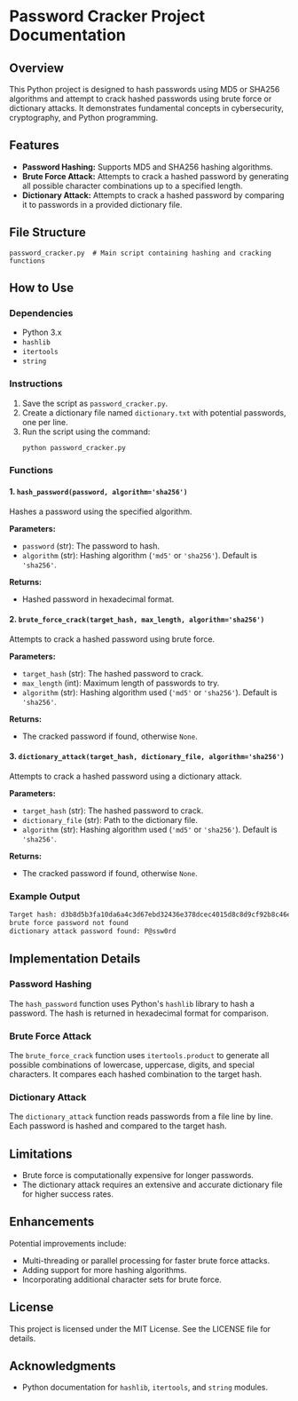 # Password Cracker Project Documentation

## Overview
This Python project is designed to hash passwords using MD5 or SHA256 algorithms and attempt to crack hashed passwords using brute force or dictionary attacks. It demonstrates fundamental concepts in cybersecurity, cryptography, and Python programming.

## Features
- **Password Hashing:** Supports MD5 and SHA256 hashing algorithms.
- **Brute Force Attack:** Attempts to crack a hashed password by generating all possible character combinations up to a specified length.
- **Dictionary Attack:** Attempts to crack a hashed password by comparing it to passwords in a provided dictionary file.

## File Structure
```
password_cracker.py  # Main script containing hashing and cracking functions
```

## How to Use
### Dependencies
- Python 3.x
- `hashlib`
- `itertools`
- `string`

### Instructions
1. Save the script as `password_cracker.py`.
2. Create a dictionary file named `dictionary.txt` with potential passwords, one per line.
3. Run the script using the command:
   ```bash
   python password_cracker.py
   ```

### Functions
#### 1. `hash_password(password, algorithm='sha256')`
Hashes a password using the specified algorithm.

**Parameters:**
- `password` (str): The password to hash.
- `algorithm` (str): Hashing algorithm (`'md5'` or `'sha256'`). Default is `'sha256'`.

**Returns:**
- Hashed password in hexadecimal format.

#### 2. `brute_force_crack(target_hash, max_length, algorithm='sha256')`
Attempts to crack a hashed password using brute force.

**Parameters:**
- `target_hash` (str): The hashed password to crack.
- `max_length` (int): Maximum length of passwords to try.
- `algorithm` (str): Hashing algorithm used (`'md5'` or `'sha256'`). Default is `'sha256'`.

**Returns:**
- The cracked password if found, otherwise `None`.

#### 3. `dictionary_attack(target_hash, dictionary_file, algorithm='sha256')`
Attempts to crack a hashed password using a dictionary attack.

**Parameters:**
- `target_hash` (str): The hashed password to crack.
- `dictionary_file` (str): Path to the dictionary file.
- `algorithm` (str): Hashing algorithm used (`'md5'` or `'sha256'`). Default is `'sha256'`.

**Returns:**
- The cracked password if found, otherwise `None`.

### Example Output
```bash
Target hash: d3b8d5b3fa10da6a4c3d67ebd32436e378dcec4015d8c8d9cf92b8c46e3a1f47
brute force password not found
dictionary attack password found: P@ssw0rd
```

## Implementation Details
### Password Hashing
The `hash_password` function uses Python's `hashlib` library to hash a password. The hash is returned in hexadecimal format for comparison.

### Brute Force Attack
The `brute_force_crack` function uses `itertools.product` to generate all possible combinations of lowercase, uppercase, digits, and special characters. It compares each hashed combination to the target hash.

### Dictionary Attack
The `dictionary_attack` function reads passwords from a file line by line. Each password is hashed and compared to the target hash.

## Limitations
- Brute force is computationally expensive for longer passwords.
- The dictionary attack requires an extensive and accurate dictionary file for higher success rates.

## Enhancements
Potential improvements include:
- Multi-threading or parallel processing for faster brute force attacks.
- Adding support for more hashing algorithms.
- Incorporating additional character sets for brute force.

## License
This project is licensed under the MIT License. See the LICENSE file for details.

## Acknowledgments
- Python documentation for `hashlib`, `itertools`, and `string` modules.
